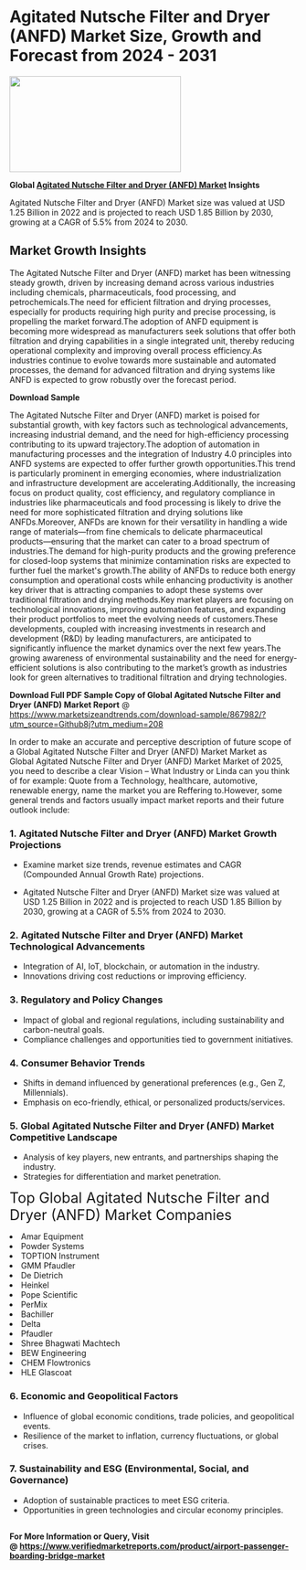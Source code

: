 <H1>Agitated Nutsche Filter and Dryer (ANFD) Market Size, Growth and Forecast from 2024 - 2031</H1><img class="aligncenter size-medium wp-image-584254" src="https://thirdeyenews.in/wp-content/uploads/2024/09/Global-Market-Research-300x168.jpeg" alt="" width="300" height="168" /><p><strong>Global&nbsp;<a href="https://www.marketsizeandtrends.com/download-sample/867982/?utm_source=Github8j?utm_medium=208">Agitated Nutsche Filter and Dryer (ANFD) Market</a> Insights</strong></p><p>Agitated Nutsche Filter and Dryer (ANFD) Market size was valued at USD 1.25 Billion in 2022 and is projected to reach USD 1.85 Billion by 2030, growing at a CAGR of 5.5% from 2024 to 2030.</p><p><h2>Market Growth Insights</h2> <p>The Agitated Nutsche Filter and Dryer (ANFD) market has been witnessing steady growth, driven by increasing demand across various industries including chemicals, pharmaceuticals, food processing, and petrochemicals.The need for efficient filtration and drying processes, especially for products requiring high purity and precise processing, is propelling the market forward.The adoption of ANFD equipment is becoming more widespread as manufacturers seek solutions that offer both filtration and drying capabilities in a single integrated unit, thereby reducing operational complexity and improving overall process efficiency.As industries continue to evolve towards more sustainable and automated processes, the demand for advanced filtration and drying systems like ANFD is expected to grow robustly over the forecast period.</p> <p><strong>Download Sample</strong></p> <p>The Agitated Nutsche Filter and Dryer (ANFD) market is poised for substantial growth, with key factors such as technological advancements, increasing industrial demand, and the need for high-efficiency processing contributing to its upward trajectory.The adoption of automation in manufacturing processes and the integration of Industry 4.0 principles into ANFD systems are expected to offer further growth opportunities.This trend is particularly prominent in emerging economies, where industrialization and infrastructure development are accelerating.Additionally, the increasing focus on product quality, cost efficiency, and regulatory compliance in industries like pharmaceuticals and food processing is likely to drive the need for more sophisticated filtration and drying solutions like ANFDs.Moreover, ANFDs are known for their versatility in handling a wide range of materials—from fine chemicals to delicate pharmaceutical products—ensuring that the market can cater to a broad spectrum of industries.The demand for high-purity products and the growing preference for closed-loop systems that minimize contamination risks are expected to further fuel the market's growth.The ability of ANFDs to reduce both energy consumption and operational costs while enhancing productivity is another key driver that is attracting companies to adopt these systems over traditional filtration and drying methods.Key market players are focusing on technological innovations, improving automation features, and expanding their product portfolios to meet the evolving needs of customers.These developments, coupled with increasing investments in research and development (R&D) by leading manufacturers, are anticipated to significantly influence the market dynamics over the next few years.The growing awareness of environmental sustainability and the need for energy-efficient solutions is also contributing to the market’s growth as industries look for green alternatives to traditional filtration and drying technologies.<p><span class=""><strong>Download Full PDF Sample Copy of Global Agitated Nutsche Filter and Dryer (ANFD) Market Report</strong> @ <a href="https://www.marketsizeandtrends.com/download-sample/867982/?utm_source=Github8j?utm_medium=208" target="_blank">https://www.marketsizeandtrends.com/download-sample/867982/?utm_source=Github8j?utm_medium=208</a></span></p><p>In order to make an accurate and perceptive description of future scope of a Global&nbsp;Agitated Nutsche Filter and Dryer (ANFD) Market Market as Global&nbsp;Agitated Nutsche Filter and Dryer (ANFD) Market Market of 2025, you need to describe a clear Vision &ndash; What Industry or Linda can you think of for example: Quote from a Technology, healthcare, automotive, renewable energy, name the market you are Reffering to.However, some general trends and factors usually impact market reports and their future outlook include:</p><h3>1.&nbsp;<strong>Agitated Nutsche Filter and Dryer (ANFD) Market Growth Projections</strong></h3><ul><li>Examine market size trends, revenue estimates and CAGR (Compounded Annual Growth Rate) projections.</li><li><p>Agitated Nutsche Filter and Dryer (ANFD) Market size was valued at USD 1.25 Billion in 2022 and is projected to reach USD 1.85 Billion by 2030, growing at a CAGR of 5.5% from 2024 to 2030.</p></li></ul><h3>2.&nbsp;<strong>Agitated Nutsche Filter and Dryer (ANFD) Market Technological Advancements</strong></h3><ul><li>Integration of AI, IoT, blockchain, or automation in the industry.</li><li>Innovations driving cost reductions or improving efficiency.</li></ul><h3>3.&nbsp;<strong>Regulatory and Policy Changes</strong></h3><ul><li>Impact of global and regional regulations, including sustainability and carbon-neutral goals.</li><li>Compliance challenges and opportunities tied to government initiatives.</li></ul><h3>4.&nbsp;<strong>Consumer Behavior Trends</strong></h3><ul><li>Shifts in demand influenced by generational preferences (e.g., Gen Z, Millennials).</li><li>Emphasis on eco-friendly, ethical, or personalized products/services.</li></ul><h3>5.&nbsp;<strong>Global Agitated Nutsche Filter and Dryer (ANFD) Market Competitive Landscape</strong></h3><ul><li>Analysis of key players, new entrants, and partnerships shaping the industry.</li><li>Strategies for differentiation and market penetration.</li></ul><p data-pm-slice="1 1 []"><span style="color: inherit; font-family: inherit; font-size: 25px;">Top Global Agitated Nutsche Filter and Dryer (ANFD) Market Companies</span></p><div class="" data-test-id=""><p><li>Amar Equipment</li><li> Powder Systems</li><li> TOPTION Instrument</li><li> GMM Pfaudler</li><li> De Dietrich</li><li> Heinkel</li><li> Pope Scientific</li><li> PerMix</li><li> Bachiller</li><li> Delta</li><li> Pfaudler</li><li> Shree Bhagwati Machtech</li><li> BEW Engineering</li><li> CHEM Flowtronics</li><li> HLE Glascoat</li></p></div><h3>6.&nbsp;<strong>Economic and Geopolitical Factors</strong></h3><ul><li>Influence of global economic conditions, trade policies, and geopolitical events.</li><li>Resilience of the market to inflation, currency fluctuations, or global crises.</li></ul><h3>7.&nbsp;<strong>Sustainability and ESG (Environmental, Social, and Governance)</strong></h3><ul><li>Adoption of sustainable practices to meet ESG criteria.</li><li>Opportunities in green technologies and circular economy principles.</li></ul><h2><strong style="font-size: 14px;">For More Information or Query, Visit @&nbsp;</strong><a style="background-color: #ffffff; font-size: 14px;" href="https://www.marketsizeandtrends.com/report/agitated-nutsche-filter-and-dryer-anfd-market/" target="_blank">https://www.verifiedmarketreports.com/product/airport-passenger-boarding-bridge-market</a></h2>